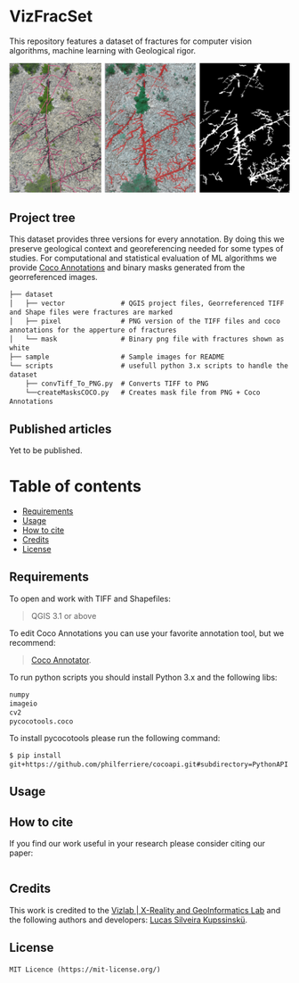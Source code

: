# VizFracSet 
This repository features a dataset of fractures for computer vision algorithms, machine learning with Geological rigor.

<p align="center">
<img src="https://github.com/lucaskup/VizFracSet/blob/master/sample/all-min.png" width="700" alt="Results"> 
</p>

## Project tree
This dataset provides three versions for every annotation. By doing this we preserve geological context and georeferencing needed for some types of studies.
For computational and statistical evaluation of ML algorithms we provide [Coco Annotations](http://cocodataset.org/#format-data) and binary masks generated from the georreferenced images.


```
├── dataset
│   ├── vector              # QGIS project files, Georreferenced TIFF and Shape files were fractures are marked
│   ├── pixel               # PNG version of the TIFF files and coco annotations for the apperture of fractures 
│   └── mask                # Binary png file with fractures shown as white
├── sample                  # Sample images for README
└── scripts                 # usefull python 3.x scripts to handle the dataset
    ├── convTiff_To_PNG.py  # Converts TIFF to PNG
    └──createMasksCOCO.py   # Creates mask file from PNG + Coco Annotations
```
## Published articles 
Yet to be published.



# Table of contents 

- [Requirements](#requirements) 
- [Usage](#usage) 
- [How to cite](#how-to-cite) 
- [Credits](#credits) 
- [License](#license) 

## Requirements

To open and work with TIFF and Shapefiles:
> QGIS 3.1 or above

To edit Coco Annotations you can use your favorite annotation tool, but we recommend: 
> [Coco Annotator](https://github.com/jsbroks/coco-annotator).

To run python scripts you should install Python 3.x and the following libs:

``` 
numpy
imageio
cv2
pycocotools.coco
``` 
To install pycocotools please run the following command:

```
$ pip install git+https://github.com/philferriere/cocoapi.git#subdirectory=PythonAPI
```

## Usage

## How to cite

If you find our work useful in your research please consider citing our paper: 
```

  ```


## Credits
This work is credited to the [Vizlab | X-Reality and GeoInformatics Lab](http://www.vizlab.unisinos.br/) and the following authors and developers: [Lucas Silveira Kupssinskü](https://www.researchgate.net/profile/Lucas_Kupssinskue).


## License
``` 
MIT Licence (https://mit-license.org/) 
``` 


